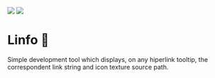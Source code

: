 ![](https://media.forgecdn.net/attachments/thumbnails/101/284/310/172/Linfo-Spell.jpeg)
![](https://media.forgecdn.net/attachments/thumbnails/101/287/310/172/Linfo-Quest.jpeg)

# Linfo :scroll:
Simple development tool which displays, on any hiperlink tooltip, the correspondent link string and icon texture source path.
